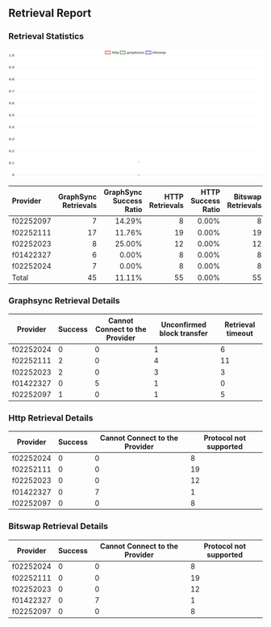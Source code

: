 ## Retrieval Report
### Retrieval Statistics
<img src="https://raw.githubusercontent.com/data-preservation-programs/filplus-checker-assets/main/filecoin-project/filecoin-plus-large-datasets/issues/2019/1689951269168.png"/>

| Provider  | GraphSync Retrievals | GraphSync Success Ratio | HTTP Retrievals | HTTP Success Ratio | Bitswap Retrievals | Bitswap Success Ratio |
| :-------- | -------------------: | ----------------------: | --------------: | -----------------: | -----------------: | --------------------: |
| f02252097 |                    7 |                  14.29% |               8 |              0.00% |                  8 |                 0.00% |
| f02252111 |                   17 |                  11.76% |              19 |              0.00% |                 19 |                 0.00% |
| f02252023 |                    8 |                  25.00% |              12 |              0.00% |                 12 |                 0.00% |
| f01422327 |                    6 |                   0.00% |               8 |              0.00% |                  8 |                 0.00% |
| f02252024 |                    7 |                   0.00% |               8 |              0.00% |                  8 |                 0.00% |
| Total     |                   45 |                  11.11% |              55 |              0.00% |                 55 |                 0.00% |

### Graphsync Retrieval Details
| Provider  | Success | Cannot Connect to the Provider | Unconfirmed block transfer | Retrieval timeout |
| --------- | ------- | ------------------------------ | -------------------------- | ----------------- |
| f02252024 | 0       | 0                              | 1                          | 6                 |
| f02252111 | 2       | 0                              | 4                          | 11                |
| f02252023 | 2       | 0                              | 3                          | 3                 |
| f01422327 | 0       | 5                              | 1                          | 0                 |
| f02252097 | 1       | 0                              | 1                          | 5                 |

### Http Retrieval Details
| Provider  | Success | Cannot Connect to the Provider | Protocol not supported |
| --------- | ------- | ------------------------------ | ---------------------- |
| f02252024 | 0       | 0                              | 8                      |
| f02252111 | 0       | 0                              | 19                     |
| f02252023 | 0       | 0                              | 12                     |
| f01422327 | 0       | 7                              | 1                      |
| f02252097 | 0       | 0                              | 8                      |

### Bitswap Retrieval Details
| Provider  | Success | Cannot Connect to the Provider | Protocol not supported |
| --------- | ------- | ------------------------------ | ---------------------- |
| f02252024 | 0       | 0                              | 8                      |
| f02252111 | 0       | 0                              | 19                     |
| f02252023 | 0       | 0                              | 12                     |
| f01422327 | 0       | 7                              | 1                      |
| f02252097 | 0       | 0                              | 8                      |
